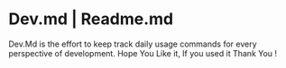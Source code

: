 # Dev.md | Readme.md

Dev.Md is the effort to keep track daily usage commands for every perspective of development. 
Hope You Like it, If you used it
Thank You !